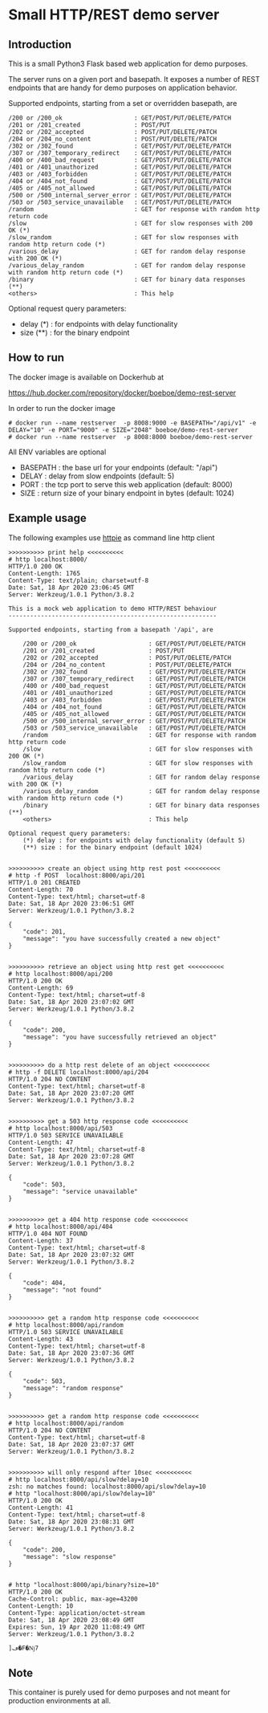 # Small HTTP/REST demo server

## Introduction

This is a small Python3 Flask based web application for demo purposes.

The server runs on a given port and basepath. It exposes a number of 
REST endpoints that are handy for demo purposes on application behavior.

Supported endpoints, starting from a set or overridden basepath, are

    /200 or /200_ok                    : GET/POST/PUT/DELETE/PATCH
    /201 or /201_created               : POST/PUT
    /202 or /202_accepted              : POST/PUT/DELETE/PATCH
    /204 or /204_no_content            : POST/PUT/DELETE/PATCH
    /302 or /302_found                 : GET/POST/PUT/DELETE/PATCH
    /307 or /307_temporary_redirect    : GET/POST/PUT/DELETE/PATCH
    /400 or /400_bad_request           : GET/POST/PUT/DELETE/PATCH
    /401 or /401_unauthorized          : GET/POST/PUT/DELETE/PATCH
    /403 or /403_forbidden             : GET/POST/PUT/DELETE/PATCH
    /404 or /404_not_found             : GET/POST/PUT/DELETE/PATCH
    /405 or /405_not_allowed           : GET/POST/PUT/DELETE/PATCH
    /500 or /500_internal_server_error : GET/POST/PUT/DELETE/PATCH
    /503 or /503_service_unavailable   : GET/POST/PUT/DELETE/PATCH
    /random                            : GET for response with random http return code
    /slow                              : GET for slow responses with 200 OK (*)
    /slow_random                       : GET for slow responses with random http return code (*)
    /various_delay                     : GET for random delay response with 200 OK (*)
    /various_delay_random              : GET for random delay response with random http return code (*)
    /binary                            : GET for binary data responses (**)
    <others>                           : This help

Optional request query parameters:
 - delay (*) : for endpoints with delay functionality
 - size (**) : for the binary endpoint

## How to run

The docker image is available on Dockerhub at

https://hub.docker.com/repository/docker/boeboe/demo-rest-server

In order to run the docker image

```console
# docker run --name restserver  -p 8008:9000 -e BASEPATH="/api/v1" -e DELAY="10" -e PORT="9000" -e SIZE="2048" boeboe/demo-rest-server
# docker run --name restserver  -p 8008:8000 boeboe/demo-rest-server
```

All ENV variables are optional

 - BASEPATH : the base url for your endpoints (default: "/api")
 - DELAY    : delay from slow endpoints (default: 5)
 - PORT     : the tcp port to serve this web application (default: 8000)
 - SIZE     : return size of your binary endpoint in bytes (default: 1024)


## Example usage

The following examples use [httpie](https://httpie.org) as command line http client

    >>>>>>>>>> print help <<<<<<<<<<
    # http localhost:8000/
    HTTP/1.0 200 OK
    Content-Length: 1765
    Content-Type: text/plain; charset=utf-8
    Date: Sat, 18 Apr 2020 23:06:45 GMT
    Server: Werkzeug/1.0.1 Python/3.8.2

    This is a mock web application to demo HTTP/REST behaviour
    ----------------------------------------------------------

    Supported endpoints, starting from a basepath '/api', are

        /200 or /200_ok                    : GET/POST/PUT/DELETE/PATCH
        /201 or /201_created               : POST/PUT
        /202 or /202_accepted              : POST/PUT/DELETE/PATCH
        /204 or /204_no_content            : POST/PUT/DELETE/PATCH
        /302 or /302_found                 : GET/POST/PUT/DELETE/PATCH
        /307 or /307_temporary_redirect    : GET/POST/PUT/DELETE/PATCH
        /400 or /400_bad_request           : GET/POST/PUT/DELETE/PATCH
        /401 or /401_unauthorized          : GET/POST/PUT/DELETE/PATCH
        /403 or /403_forbidden             : GET/POST/PUT/DELETE/PATCH
        /404 or /404_not_found             : GET/POST/PUT/DELETE/PATCH
        /405 or /405_not_allowed           : GET/POST/PUT/DELETE/PATCH
        /500 or /500_internal_server_error : GET/POST/PUT/DELETE/PATCH
        /503 or /503_service_unavailable   : GET/POST/PUT/DELETE/PATCH
        /random                            : GET for response with random http return code
        /slow                              : GET for slow responses with 200 OK (*)
        /slow_random                       : GET for slow responses with random http return code (*)
        /various_delay                     : GET for random delay response with 200 OK (*)
        /various_delay_random              : GET for random delay response with random http return code (*)
        /binary                            : GET for binary data responses (**)
        <others>                           : This help

    Optional request query parameters:
        (*) delay : for endpoints with delay functionality (default 5)
        (**) size : for the binary endpoint (default 1024)


    >>>>>>>>>> create an object using http rest post <<<<<<<<<<
    # http -f POST  localhost:8000/api/201
    HTTP/1.0 201 CREATED
    Content-Length: 70
    Content-Type: text/html; charset=utf-8
    Date: Sat, 18 Apr 2020 23:06:51 GMT
    Server: Werkzeug/1.0.1 Python/3.8.2

    {
        "code": 201,
        "message": "you have successfully created a new object"
    }


    >>>>>>>>>> retrieve an object using http rest get <<<<<<<<<<
    # http localhost:8000/api/200
    HTTP/1.0 200 OK
    Content-Length: 69
    Content-Type: text/html; charset=utf-8
    Date: Sat, 18 Apr 2020 23:07:02 GMT
    Server: Werkzeug/1.0.1 Python/3.8.2

    {
        "code": 200,
        "message": "you have successfully retrieved an object"
    }


    >>>>>>>>>> do a http rest delete of an object <<<<<<<<<<
    # http -f DELETE localhost:8000/api/204
    HTTP/1.0 204 NO CONTENT
    Content-Type: text/html; charset=utf-8
    Date: Sat, 18 Apr 2020 23:07:20 GMT
    Server: Werkzeug/1.0.1 Python/3.8.2


    >>>>>>>>>> get a 503 http response code <<<<<<<<<<
    # http localhost:8000/api/503
    HTTP/1.0 503 SERVICE UNAVAILABLE
    Content-Length: 47
    Content-Type: text/html; charset=utf-8
    Date: Sat, 18 Apr 2020 23:07:28 GMT
    Server: Werkzeug/1.0.1 Python/3.8.2

    {
        "code": 503,
        "message": "service unavailable"
    }


    >>>>>>>>>> get a 404 http response code <<<<<<<<<<
    # http localhost:8000/api/404
    HTTP/1.0 404 NOT FOUND
    Content-Length: 37
    Content-Type: text/html; charset=utf-8
    Date: Sat, 18 Apr 2020 23:07:32 GMT
    Server: Werkzeug/1.0.1 Python/3.8.2

    {
        "code": 404,
        "message": "not found"
    }


    >>>>>>>>>> get a random http response code <<<<<<<<<<
    # http localhost:8000/api/random
    HTTP/1.0 503 SERVICE UNAVAILABLE
    Content-Length: 43
    Content-Type: text/html; charset=utf-8
    Date: Sat, 18 Apr 2020 23:07:36 GMT
    Server: Werkzeug/1.0.1 Python/3.8.2

    {
        "code": 503,
        "message": "random response"
    }


    >>>>>>>>>> get a random http response code <<<<<<<<<<
    # http localhost:8000/api/random
    HTTP/1.0 204 NO CONTENT
    Content-Type: text/html; charset=utf-8
    Date: Sat, 18 Apr 2020 23:07:37 GMT
    Server: Werkzeug/1.0.1 Python/3.8.2


    >>>>>>>>>> will only respond after 10sec <<<<<<<<<<
    # http localhost:8000/api/slow?delay=10 
    zsh: no matches found: localhost:8000/api/slow?delay=10
    # http "localhost:8000/api/slow?delay=10"
    HTTP/1.0 200 OK
    Content-Length: 41
    Content-Type: text/html; charset=utf-8
    Date: Sat, 18 Apr 2020 23:08:31 GMT
    Server: Werkzeug/1.0.1 Python/3.8.2

    {
        "code": 200,
        "message": "slow response"
    }


    # http "localhost:8000/api/binary?size=10"
    HTTP/1.0 200 OK
    Cache-Control: public, max-age=43200
    Content-Length: 10
    Content-Type: application/octet-stream
    Date: Sat, 18 Apr 2020 23:08:49 GMT
    Expires: Sun, 19 Apr 2020 11:08:49 GMT
    Server: Werkzeug/1.0.1 Python/3.8.2

    ]ڡ�F�ǋ7

## Note

This container is purely used for demo purposes and not meant for production 
environments at all. 

